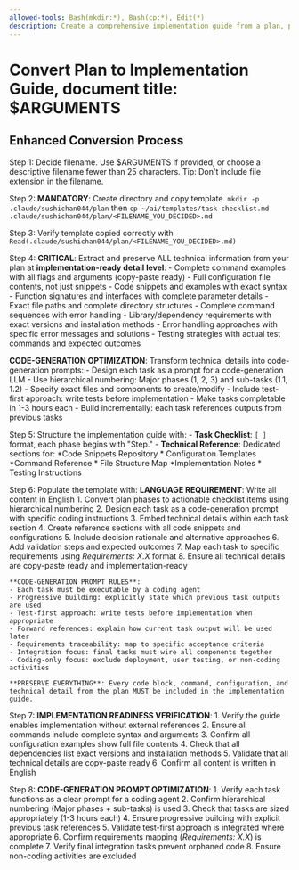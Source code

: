 ```yaml
---
allowed-tools: Bash(mkdir:*), Bash(cp:*), Edit(*)
description: Create a comprehensive implementation guide from a plan, preserving all technical details and code snippets.
---
```


# Convert Plan to Implementation Guide, document title: $ARGUMENTS

## Enhanced Conversion Process

Step 1: Decide filename. Use $ARGUMENTS if provided, or choose a descriptive filename fewer than 25 characters.
      Tip: Don't include file extension in the filename.

Step 2: **MANDATORY**: Create directory and copy template.
      `mkdir -p .claude/sushichan044/plan` then `cp ~/ai/templates/task-checklist.md .claude/sushichan044/plan/<FILENAME_YOU_DECIDED>.md`

Step 3: Verify template copied correctly with `Read(.claude/sushichan044/plan/<FILENAME_YOU_DECIDED>.md)`

Step 4: **CRITICAL**: Extract and preserve ALL technical information from your plan at **implementation-ready detail level**:
    - Complete command examples with all flags and arguments (copy-paste ready)
    - Full configuration file contents, not just snippets
    - Code snippets and examples with exact syntax
    - Function signatures and interfaces with complete parameter details
    - Exact file paths and complete directory structures
    - Complete command sequences with error handling
    - Library/dependency requirements with exact versions and installation methods
    - Error handling approaches with specific error messages and solutions
    - Testing strategies with actual test commands and expected outcomes

**CODE-GENERATION OPTIMIZATION**: Transform technical details into code-generation prompts:
    - Design each task as a prompt for a code-generation LLM
    - Use hierarchical numbering: Major phases (1, 2, 3) and sub-tasks (1.1, 1.2)
    - Specify exact files and components to create/modify
    - Include test-first approach: write tests before implementation
    - Make tasks completable in 1-3 hours each
    - Build incrementally: each task references outputs from previous tasks

Step 5: Structure the implementation guide with:
    - **Task Checklist**: `[ ]` format, each phase begins with "Step."
    - **Technical Reference**: Dedicated sections for:
      *Code Snippets Repository
      * Configuration Templates
      *Command Reference
      * File Structure Map
      *Implementation Notes
      * Testing Instructions

Step 6: Populate the template with:
    **LANGUAGE REQUIREMENT**: Write all content in English
    1. Convert plan phases to actionable checklist items using hierarchical numbering
    2. Design each task as a code-generation prompt with specific coding instructions
    3. Embed technical details within each task section
    4. Create reference sections with all code snippets and configurations
    5. Include decision rationale and alternative approaches
    6. Add validation steps and expected outcomes
    7. Map each task to specific requirements using _Requirements: X.X_ format
    8. Ensure all technical details are copy-paste ready and implementation-ready

    **CODE-GENERATION PROMPT RULES**:
    - Each task must be executable by a coding agent
    - Progressive building: explicitly state which previous task outputs are used
    - Test-first approach: write tests before implementation when appropriate
    - Forward references: explain how current task output will be used later
    - Requirements traceability: map to specific acceptance criteria
    - Integration focus: final tasks must wire all components together
    - Coding-only focus: exclude deployment, user testing, or non-coding activities

    **PRESERVE EVERYTHING**: Every code block, command, configuration, and technical detail from the plan MUST be included in the implementation guide.

Step 7: **IMPLEMENTATION READINESS VERIFICATION**:
    1. Verify the guide enables implementation without external references
    2. Ensure all commands include complete syntax and arguments
    3. Confirm all configuration examples show full file contents
    4. Check that all dependencies list exact versions and installation methods
    5. Validate that all technical details are copy-paste ready
    6. Confirm all content is written in English

Step 8: **CODE-GENERATION PROMPT OPTIMIZATION**:
    1. Verify each task functions as a clear prompt for a coding agent
    2. Confirm hierarchical numbering (Major phases + sub-tasks) is used
    3. Check that tasks are sized appropriately (1-3 hours each)
    4. Ensure progressive building with explicit previous task references
    5. Validate test-first approach is integrated where appropriate
    6. Confirm requirements mapping (_Requirements: X.X_) is complete
    7. Verify final integration tasks prevent orphaned code
    8. Ensure non-coding activities are excluded
